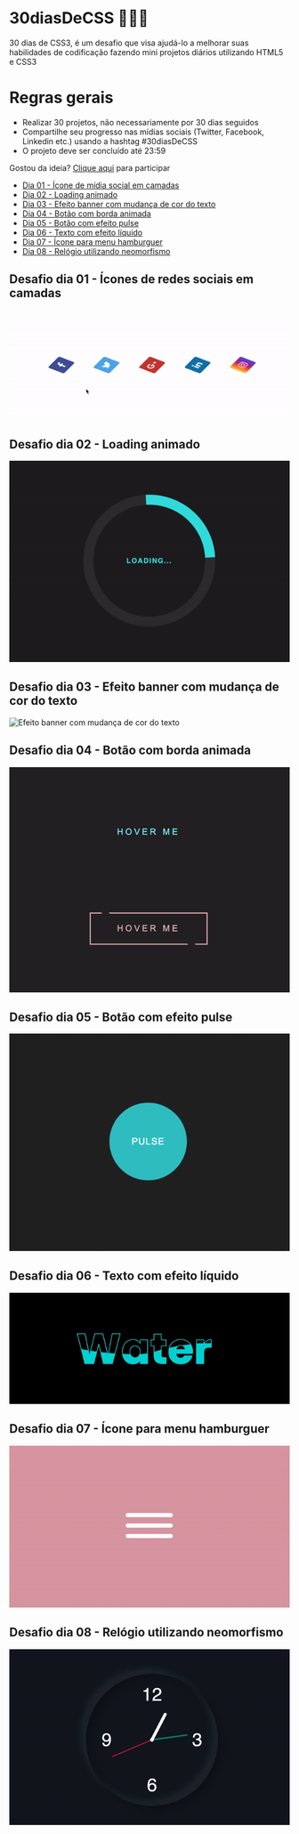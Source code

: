 # 30diasDeCSS 👩🏻‍💻

 30 dias de CSS3, é um desafio que visa ajudá-lo a melhorar suas habilidades de codificação fazendo mini projetos diários utilizando HTML5 e CSS3

# Regras gerais

* Realizar 30 projetos, não necessariamente por 30 dias seguidos
* Compartilhe seu progresso nas mídias sociais (Twitter, Facebook, Linkedin etc.) usando a hashtag #30diasDeCSS
* O projeto deve ser concluído até 23:59

Gostou da ideia? 
[Clique aqui](https://github.com/MilenaCarecho/30diasDeCSS/issues/1) para participar

* [Dia 01 - Ícone de mídia social em camadas](#day01)
* [Dia 02 - Loading animado](#day02)
* [Dia 03 - Efeito banner com mudança de cor do texto](#day03)
* [Dia 04 - Botão com borda animada](#day04)
* [Dia 05 - Botão com efeito pulse](#day05)
* [Dia 06 - Texto com efeito líquido](#day06)
* [Dia 07 - Ícone para menu hamburguer](#day07)
* [Dia 08 - Relógio utilizando neomorfismo](#day08)

##  Desafio dia 01 - Ícones de redes sociais em camadas <a name="day01"></a>

![Redes sociais em camadas](./dia_1/social-media-sheets.gif)

##  Desafio dia 02 - Loading animado <a name="day02"></a>

![Loading animado](./dia_2/spinner.gif)

##  Desafio dia 03 - Efeito banner com mudança de cor do texto <a name="day03"></a>

![Efeito banner com mudança de cor do texto](./dia_3/marquee.gif)

##  Desafio dia 04 - Botão com borda animada <a name="day04"></a>

![Efeito borda animada](./dia_4/button-hover.gif)

##  Desafio dia 05 - Botão com efeito pulse <a name="day05"></a>

![Efeito pulse](./dia_5/pulse-button.gif)

##  Desafio dia 06 - Texto com efeito líquido <a name="day06"></a>

![Efeito texto líquido](./dia_6/water.gif)

##  Desafio dia 07 - Ícone para menu hamburguer <a name="day07"></a>

![Ícone para menu hamburguer](./dia_7/burger.gif)

##  Desafio dia 08 - Relógio utilizando neomorfismo <a name="day08"></a>

![Relógio utilizando neomorfismo](./dia_8/clock.gif)
